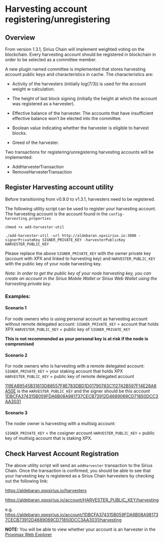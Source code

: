 # Harvesting account registering/unregistering

## Overview

From version 1.3.1, Sirius Chain will implement weighted voting on the blockchain.  Every harvesting account should be registered in blockchain in order to be selected as a committee member.

A new plugin named committee is implemented that stores harvesting account public keys and characteristics in cache. The characteristics are:

- Activity of the harvesters (initially log(7/3)) is used for the account weight w calculation.

- The height of last block signing (initially the height at which the account was registered as a harvester).

- Effective balance of the harvester. The accounts that have insufficient effective balance won’t be elected into the committee.

- Boolean value indicating whether the harvester is eligible to harvest blocks.

- Greed of the harvester.


Two transactions for registering/unregistering harvesting accounts will be implemented:
- AddHarvesterTransaction
- RemoveHarvesterTransaction

## Register Harvesting account utility

Before transitioning from v0.9.0 to v1.3.1, harvesters need to be registered.

The following utility script can be used to register your harvesting account.  The harvesting account is the account found in the `config-harvesting.properties`

```
chmod +x add-harvester-util

./add-harvester-util -url http://aldebaran.xpxsirius.io:3000 -signerPrivateKey SIGNER_PRIVATE_KEY -harvesterPublicKey HARVESTER_PUBLIC_KEY

```
Please replace the above `SIGNER_PRIVATE_KEY` with the owner private key (account with XPX and linked to harvesting key) and `HARVESTER_PUBLIC_KEY` with the public key of your node harvesting key.  

<i> Note: In order to get the public key of your node harvesting key, you can create an account in the Sirius Mobile Wallet or Sirius Web Wallet using the harvesting private key.</i>

### Examples:

#### Scenario 1
For node owners who is using personal account as harvesting account without remote delegated account:
`SIGNER_PRIVATE_KEY` = account that holds XPX
`HARVESTER_PUBLIC_KEY` = public key of `SIGNER_PRIVATE_KEY`

**This is not recommended as your personal key is at risk if the node is compromised** 


#### Scenario 2
For node owners who is harvesting with a remote delegated account:
`SIGNER_PRIVATE_KEY` = your staking account that holds XPX
`HARVESTER_PUBLIC_KEY` = public key of remote delegated account 


[119EAB9545B31613D88557F8E783DBD1D01790783C112742B597F14E28A8A50E](https://explorer.xpxsirius.io/#/account/119EAB9545B31613D88557F8E783DBD1D01790783C112742B597F14E28A8A50E) is the `HARVESTER_PUBLIC_KEY` and the signer should be this account [1DBCFA374315B059FDA6B08A981737CECB73912D4689069CD71850DCC3AA3031 ](https://explorer.xpxsirius.io/#/account/1DBCFA374315B059FDA6B08A981737CECB73912D4689069CD71850DCC3AA3031)

#### Scenario 3
The noder owner is harvesting with a multisig account:

`SIGNER_PRIVATE_KEY` = the cosigner account
`HARVESTER_PUBLIC_KEY` = public key of multisig account that is staking XPX.


## Check Harvest Account Registration

The above utility script will send an `addHarvester` transaction to the Sirius Chain.  Once the transaction is confirmed, you should be able to see that your harvesting key is registered as a Sirius Chain harvesters by checking out the following link:

https://aldebaran.xpxsirius.io/harvesters

https://aldebaran.xpxsirius.io/account/HARVESTER_PUBLIC_KEY/harvesting

e.g.
https://aldebaran.xpxsirius.io/account/1DBCFA374315B059FDA6B08A981737CECB73912D4689069CD71850DCC3AA3031/harvesting

**NOTE:** You will be able to view whether your account is an harvester in the [Proximax Web Explorer](https://explorer.xpxsirius.io)
